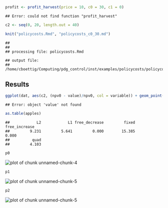 



```r
profit <- profit_harvest(price = 10, c0 = 30, c1 = 0)
```

```
## Error: could not find function "profit_harvest"
```

```r
c2 <- seq(0, 20, length.out = 40)
```



```r
knit("policycosts.Rmd", "policycosts_c0_30.md")
```

```
## 
## 
## processing file: policycosts.Rmd
```

```
## output file:
## /home/cboettig/Computing/pdg_control/inst/examples/policycosts/policycosts_c0_30.md
```


## Results


```r
ggplot(dat, aes(c2, (npv0 - value)/npv0, col = variable)) + geom_point() + geom_line()
```

```
## Error: object 'value' not found
```



```r
as.table(apples)
```

```
##            L2            L1 free_decrease         fixed free_increase 
##         9.231         5.641         0.000        15.385         0.000 
##          quad 
##         4.103
```




```r
p0
```

![plot of chunk unnamed-chunk-4](http://carlboettiger.info/assets/figures/2012-12-03-2d28efb6b5-unnamed-chunk-4.png) 



```r
p1
```

![plot of chunk unnamed-chunk-5](http://carlboettiger.info/assets/figures/2012-12-03-2d28efb6b5-unnamed-chunk-51.png) 

```r
p2
```

![plot of chunk unnamed-chunk-5](http://carlboettiger.info/assets/figures/2012-12-03-2d28efb6b5-unnamed-chunk-52.png) 



